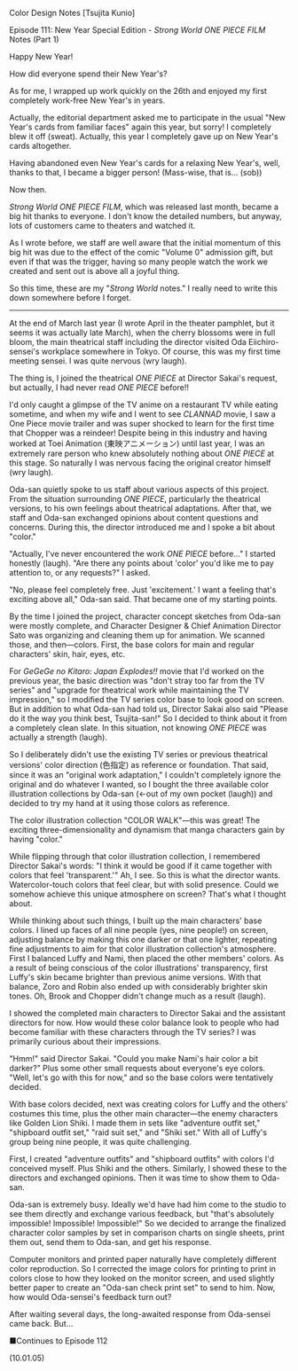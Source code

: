 Color Design Notes [Tsujita Kunio]

Episode 111: New Year Special Edition - *Strong World ONE PIECE FILM* Notes (Part 1)

Happy New Year!

How did everyone spend their New Year's?

As for me, I wrapped up work quickly on the 26th and enjoyed my first completely work-free New Year's in years.

Actually, the editorial department asked me to participate in the usual "New Year's cards from familiar faces" again this year, but sorry! I completely blew it off (sweat). Actually, this year I completely gave up on New Year's cards altogether.

Having abandoned even New Year's cards for a relaxing New Year's, well, thanks to that, I became a bigger person! (Mass-wise, that is... (sob))

Now then.

*Strong World ONE PIECE FILM*, which was released last month, became a big hit thanks to everyone. I don't know the detailed numbers, but anyway, lots of customers came to theaters and watched it.

As I wrote before, we staff are well aware that the initial momentum of this big hit was due to the effect of the comic "Volume 0" admission gift, but even if that was the trigger, having so many people watch the work we created and sent out is above all a joyful thing.

So this time, these are my "*Strong World* notes." I really need to write this down somewhere before I forget.

* * *

At the end of March last year (I wrote April in the theater pamphlet, but it seems it was actually late March), when the cherry blossoms were in full bloom, the main theatrical staff including the director visited Oda Eiichiro-sensei's workplace somewhere in Tokyo. Of course, this was my first time meeting sensei. I was quite nervous (wry laugh).

The thing is, I joined the theatrical *ONE PIECE* at Director Sakai's request, but actually, I had never read *ONE PIECE* before!!

I'd only caught a glimpse of the TV anime on a restaurant TV while eating sometime, and when my wife and I went to see *CLANNAD* movie, I saw a One Piece movie trailer and was super shocked to learn for the first time that Chopper was a reindeer! Despite being in this industry and having worked at Toei Animation (東映アニメーション) until last year, I was an extremely rare person who knew absolutely nothing about *ONE PIECE* at this stage. So naturally I was nervous facing the original creator himself (wry laugh).

Oda-san quietly spoke to us staff about various aspects of this project. From the situation surrounding *ONE PIECE*, particularly the theatrical versions, to his own feelings about theatrical adaptations. After that, we staff and Oda-san exchanged opinions about content questions and concerns. During this, the director introduced me and I spoke a bit about "color."

"Actually, I've never encountered the work *ONE PIECE* before..." I started honestly (laugh). "Are there any points about 'color' you'd like me to pay attention to, or any requests?" I asked.

"No, please feel completely free. Just 'excitement.' I want a feeling that's exciting above all," Oda-san said. That became one of my starting points.

By the time I joined the project, character concept sketches from Oda-san were mostly complete, and Character Designer & Chief Animation Director Sato was organizing and cleaning them up for animation. We scanned those, and then—colors. First, the base colors for main and regular characters' skin, hair, eyes, etc.

For *GeGeGe no Kitaro: Japan Explodes!!* movie that I'd worked on the previous year, the basic direction was "don't stray too far from the TV series" and "upgrade for theatrical work while maintaining the TV impression," so I modified the TV series color base to look good on screen. But in addition to what Oda-san had told us, Director Sakai also said "Please do it the way you think best, Tsujita-san!" So I decided to think about it from a completely clean slate. In this situation, not knowing *ONE PIECE* was actually a strength (laugh).

So I deliberately didn't use the existing TV series or previous theatrical versions' color direction (色指定) as reference or foundation. That said, since it was an "original work adaptation," I couldn't completely ignore the original and do whatever I wanted, so I bought the three available color illustration collections by Oda-san (←out of my own pocket (laugh)) and decided to try my hand at it using those colors as reference.

The color illustration collection "COLOR WALK"—this was great! The exciting three-dimensionality and dynamism that manga characters gain by having "color."

While flipping through that color illustration collection, I remembered Director Sakai's words: "I think it would be good if it came together with colors that feel 'transparent.'" Ah, I see. So this is what the director wants. Watercolor-touch colors that feel clear, but with solid presence. Could we somehow achieve this unique atmosphere on screen? That's what I thought about.

While thinking about such things, I built up the main characters' base colors. I lined up faces of all nine people (yes, nine people!) on screen, adjusting balance by making this one darker or that one lighter, repeating fine adjustments to aim for that color illustration collection's atmosphere. First I balanced Luffy and Nami, then placed the other members' colors. As a result of being conscious of the color illustrations' transparency, first Luffy's skin became brighter than previous anime versions. With that balance, Zoro and Robin also ended up with considerably brighter skin tones. Oh, Brook and Chopper didn't change much as a result (laugh).

I showed the completed main characters to Director Sakai and the assistant directors for now. How would these color balance look to people who had become familiar with these characters through the TV series? I was primarily curious about their impressions.

"Hmm!" said Director Sakai. "Could you make Nami's hair color a bit darker?" Plus some other small requests about everyone's eye colors. "Well, let's go with this for now," and so the base colors were tentatively decided.

With base colors decided, next was creating colors for Luffy and the others' costumes this time, plus the other main character—the enemy characters like Golden Lion Shiki. I made them in sets like "adventure outfit set," "shipboard outfit set," "raid suit set," and "Shiki set." With all of Luffy's group being nine people, it was quite challenging.

First, I created "adventure outfits" and "shipboard outfits" with colors I'd conceived myself. Plus Shiki and the others. Similarly, I showed these to the directors and exchanged opinions. Then it was time to show them to Oda-san.

Oda-san is extremely busy. Ideally we'd have had him come to the studio to see them directly and exchange various feedback, but "that's absolutely impossible! Impossible! Impossible!" So we decided to arrange the finalized character color samples by set in comparison charts on single sheets, print them out, send them to Oda-san, and get his response.

Computer monitors and printed paper naturally have completely different color reproduction. So I corrected the image colors for printing to print in colors close to how they looked on the monitor screen, and used slightly better paper to create an "Oda-san check print set" to send to him. Now, how would Oda-sensei's feedback turn out?

After waiting several days, the long-awaited response from Oda-sensei came back. But...

■Continues to Episode 112

(10.01.05)